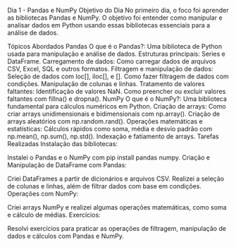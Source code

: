 Dia 1 - Pandas e NumPy
Objetivo do Dia
No primeiro dia, o foco foi aprender as bibliotecas Pandas e NumPy. O objetivo foi entender como manipular e analisar dados em Python usando essas bibliotecas essenciais para a análise de dados.

Tópicos Abordados
Pandas
O que é o Pandas?: Uma biblioteca de Python usada para manipulação e análise de dados.
Estruturas principais: Series e DataFrame.
Carregamento de dados: Como carregar dados de arquivos CSV, Excel, SQL e outros formatos.
Filtragem e manipulação de dados:
Seleção de dados com loc[], iloc[], e [].
Como fazer filtragem de dados com condições.
Manipulação de colunas e linhas.
Tratamento de valores faltantes:
Identificação de valores NaN.
Como preencher ou excluir valores faltantes com fillna() e dropna().
NumPy
O que é o NumPy?: Uma biblioteca fundamental para cálculos numéricos em Python.
Criação de arrays:
Como criar arrays unidimensionais e bidimensionais com np.array().
Criação de arrays aleatórios com np.random.rand().
Operações matemáticas e estatísticas:
Cálculos rápidos como soma, média e desvio padrão com np.mean(), np.sum(), np.std().
Indexação e fatiamento de arrays.
Tarefas Realizadas
Instalação das bibliotecas:

Instalei o Pandas e o NumPy com pip install pandas numpy.
Criação e Manipulação de DataFrame com Pandas:

Criei DataFrames a partir de dicionários e arquivos CSV.
Realizei a seleção de colunas e linhas, além de filtrar dados com base em condições.
Operações com NumPy:

Criei arrays NumPy e realizei algumas operações matemáticas, como soma e cálculo de médias.
Exercícios:

Resolvi exercícios para praticar as operações de filtragem, manipulação de dados e cálculos com Pandas e NumPy.